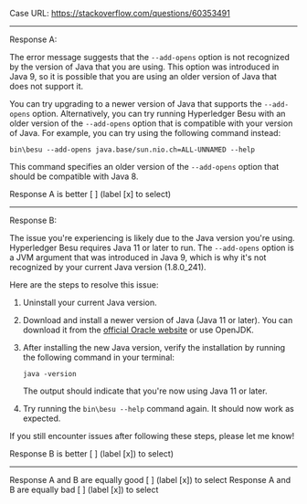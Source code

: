 Case URL: https://stackoverflow.com/questions/60353491

------
Response A:

The error message suggests that the `--add-opens` option is not recognized by the version of Java that you are using. This option was introduced in Java 9, so it is possible that you are using an older version of Java that does not support it.

You can try upgrading to a newer version of Java that supports the `--add-opens` option. Alternatively, you can try running Hyperledger Besu with an older version of the `--add-opens` option that is compatible with your version of Java. For example, you can try using the following command instead:

```shell
bin\besu --add-opens java.base/sun.nio.ch=ALL-UNNAMED --help
```

This command specifies an older version of the `--add-opens` option that should be compatible with Java 8.

Response A is better [ ] (label [x] to select)

-------
Response B:

The issue you're experiencing is likely due to the Java version you're using. Hyperledger Besu requires Java 11 or later to run. The `--add-opens` option is a JVM argument that was introduced in Java 9, which is why it's not recognized by your current Java version (1.8.0_241).

Here are the steps to resolve this issue:

1. Uninstall your current Java version.

2. Download and install a newer version of Java (Java 11 or later). You can download it from the [official Oracle website](https://www.oracle.com/java/technologies/javase-jdk11-downloads.html) or use OpenJDK.

3. After installing the new Java version, verify the installation by running the following command in your terminal:

    ```shell
    java -version
    ```

    The output should indicate that you're now using Java 11 or later.

4. Try running the `bin\besu --help` command again. It should now work as expected.

If you still encounter issues after following these steps, please let me know!

Response B is better [ ] (label [x]) to select)

-------

Response A and B are equally good [ ] (label [x]) to select
Response A and B are equally bad [ ] (label [x]) to select
